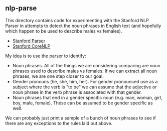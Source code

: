 nlp-parse
---------

This directory contains code for experimenting with the Stanford NLP
Parser in attempts to detect the noun phrases in English text (and
hopefully which happen to be used to describe males vs females).

* [Stanford Parser](https://nlp.stanford.edu/software/lex-parser.html)
* [Stanford CoreNLP](https://stanfordnlp.github.io/CoreNLP/index.html)

My idea is to use the parser to identify:

* Noun phrases. All of the things we are considering comparing are
  noun phrases used to describe males vs females. If we can extract
  all noun phrases, we are one step closer to our goal.
* Gender pronouns (he, she, him, her). For gender pronounced use as a
  subject where the verb is "to be" we can assume that the adjective
  or noun phrase in the verb phrase is associated with that gender.
* Noun phrases that end in a gender specific noun (e.g. man, woman,
  girl, boy, male, female). These can be assumed to be gender specific
  as well.

We can probably just print a sample of a bunch of noun phrases to see
if there are any exceptions to the rules laid out above.
